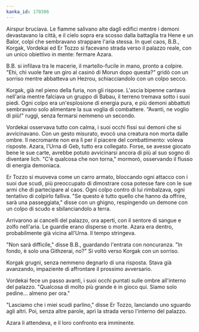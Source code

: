 ```yaml
---
kanka_id: 170306
---
```


Airspur bruciava. Le fiamme salivano alte dagli edifici mentre i demoni devastavano la città, e il cielo sopra era scosso dalla battaglia tra Hene e un Balor, colpi che sembravano strappare l'aria stessa. In quel caos, B.B., Korgak, Vordekai ed Er Tozzo si facevano strada verso il palazzo reale, con un unico obiettivo in mente: fermare Azara.  
  
B.B. si infilava tra le macerie, il martello-fucile in mano, pronto a colpire. "Ehi, chi vuole fare un giro al casinò di Morun dopo questa?" gridò con un sorriso mentre abbatteva un Hezrou, schiacciandolo con un colpo secco.  
  
Korgak, già nel pieno della furia, non gli rispose. L'ascia bipenne cantava nell'aria mentre falciava un gruppo di Babau, il terreno tremava sotto i suoi piedi. Ogni colpo era un'esplosione di energia pura, e più demoni abbattuti sembravano solo alimentare la sua voglia di combattere. “Avanti, ne voglio di più!" ruggì, senza fermarsi nemmeno un secondo.  
  
Vordekai osservava tutto con calma, i suoi occhi fissi sui demoni che si avvicinavano. Con un gesto misurato, evocò una creatura non morta dalle ombre. Il necromante non era lì per il piacere del combattimento: voleva risposte. Azara, l'Urna di Geb, tutto era collegato. Forse, se avesse giocato bene le sue carte, avrebbe potuto avvicinarsi ancora di più al suo sogno di diventare lich. "C'è qualcosa che non torna," mormorò, osservando il flusso di energia demoniaca.  
  
Er Tozzo si muoveva come un carro armato, bloccando ogni attacco con i suoi due scudi, più preoccupato di dimostrare cosa potesse fare con le sue armi che di partecipare al caos. Ogni colpo contro di lui rimbalzava, ogni tentativo di colpirlo falliva. "Se questo è tutto quello che hanno da offrire, sarà una passeggiata," disse con un ghigno, respingendo un demone con un colpo di scudo e sbilanciandolo a terra.  
  
Arrivarono ai cancelli del palazzo, ora aperti, con il sentore di sangue e zolfo nell'aria. Le guardie erano disperse o morte. Azara era dentro, probabilmente già vicina all'Urna. Il tempo stringeva.  
  
"Non sarà difficile," disse B.B., guardando l'entrata con noncuranza. "In fondo, è solo una Githzerai, no?" Si voltò verso Korgak con un sorriso.  
  
Korgak grugnì, senza nemmeno degnarlo di una risposta. Stava già avanzando, impaziente di affrontare il prossimo avversario.  
  
Vordekai fece un passo avanti, i suoi occhi puntati sulle ombre all'interno del palazzo. "Qualcosa di molto più grande è in gioco qui. Siamo solo pedine... almeno per ora."  
  
"Lasciamo che i miei scudi parlino," disse Er Tozzo, lanciando uno sguardo agli altri. Poi, senza altre parole, aprì la strada verso l'interno del palazzo.  
  
Azara li attendeva, e il loro confronto era imminente.